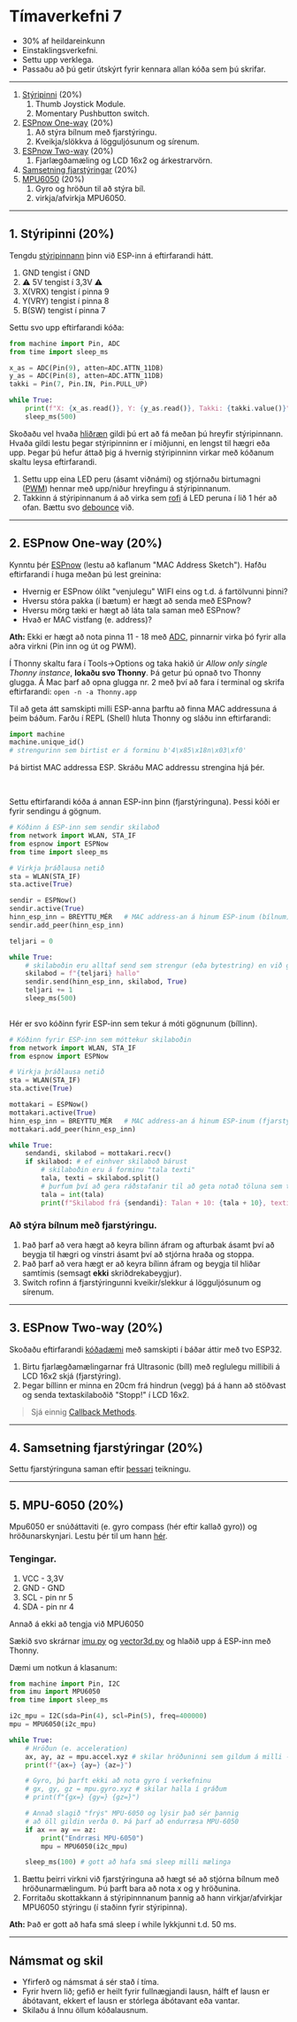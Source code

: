 # Tímaverkefni 7 

- 30% af heildareinkunn
- Einstaklingsverkefni.
- Settu upp verklega.
- Passaðu að þú getir útskýrt fyrir kennara allan kóða sem þú skrifar.

---

1. [Stýripinni](#1-stýripinni-20) (20%)
    1. Thumb Joystick Module.
    1. Momentary Pushbutton switch.
1. [ESPnow One-way](#2-espnow-one-way-20) (20%) 
    1. Að stýra bílnum með fjarstýringu.
    1. Kveikja/slökkva á lögguljósunum og sírenum.
1. [ESPnow Two-way](#3-espnow-two-way-20) (20%)
    1. Fjarlægðamæling og LCD 16x2 og árkestrarvörn.
1. [Samsetning fjarstýringar](#4-samsetning-fjarstýringar-20) (20%)
1. [MPU6050](#5-mpu-6050-20) (20%)
    1. Gyro og hröðun til að stýra bíl.
    1. virkja/afvirkja MPU6050.

---

## 1. Stýripinni (20%)

Tengdu [stýripinnann](https://lastminuteengineers.com/joystick-interfacing-arduino-processing/) þinn við ESP-inn á eftirfarandi hátt.
1. GND tengist í GND
2. :warning: 5V tengist í 3,3V :warning:
3. X(VRX) tengist í pinna 9
4. Y(VRY) tengist í pinna 8
5. B(SW) tengist í pinna 7

Settu svo upp eftirfarandi kóða:
```python
from machine import Pin, ADC
from time import sleep_ms

x_as = ADC(Pin(9), atten=ADC.ATTN_11DB)
y_as = ADC(Pin(8), atten=ADC.ATTN_11DB)
takki = Pin(7, Pin.IN, Pin.PULL_UP)

while True:
    print(f"X: {x_as.read()}, Y: {y_as.read()}, Takki: {takki.value()}")
    sleep_ms(500)
```

Skoðaðu vel hvaða [hliðræn](https://github.com/VESM2VT/ESP32/blob/main/kennsluefni/analog.md#lesi%C3%B0-fr%C3%A1-pinna) gildi þú ert að fá meðan þú hreyfir stýripinnann. Hvaða gildi lestu þegar stýripinninn er í miðjunni, en lengst til hægri eða upp. Þegar þú hefur áttað þig á hvernig stýripinninn virkar með kóðanum skaltu leysa eftirfarandi.

1. Settu upp eina LED peru (ásamt viðnámi) og stjórnaðu birtumagni ([PWM](https://github.com/VESM2VT/ESP32/blob/main/kennsluefni/analog.md#skrifað-á-pinna)) hennar með upp/niður hreyfingu á stýripinnanum. 
1. Takkinn á stýripinnanum á að virka sem [rofi](https://github.com/VESM2VT/ESP32/blob/main/kennsluefni/digital.md#rofar) á LED peruna í lið 1 hér að ofan. Bættu svo [debounce](https://github.com/VESM2VT/ESP32/blob/main/kennsluefni/digital.md#debounce) við.

---

## 2. ESPnow One-way (20%)

Kynntu þér [ESPnow](https://dronebotworkshop.com/esp-now/) (lestu að kaflanum "MAC Address Sketch"). Hafðu eftirfarandi í huga meðan þú lest greinina:
- Hvernig er ESPnow ólíkt "venjulegu" WIFI eins og t.d. á fartölvunni þinni?
- Hversu stóra pakka (í bætum) er hægt að senda með ESPnow?
- Hversu mörg tæki er hægt að láta tala saman með ESPnow?
- Hvað er MAC vistfang (e. address)?

**Ath:** Ekki er hægt að nota pinna 11 - 18 með [ADC](https://github.com/VESM2VT/ESP32/blob/main/kennsluefni/analog.md#lesið-frá-pinna), pinnarnir virka þó fyrir alla aðra virkni (Pin inn og út og PWM).

Í Thonny skaltu fara í Tools->Options og taka hakið úr *Allow only single Thonny instance*, **lokaðu svo Thonny**. Þá getur þú opnað tvo Thonny glugga. Á Mac þarf að opna glugga nr. 2 með því að fara í terminal og skrifa eftirfarandi: `open -n -a Thonny.app`

Til að geta átt samskipti milli ESP-anna þarftu að finna MAC addressuna á þeim báðum. Farðu í REPL (Shell) hluta Thonny og sláðu inn eftirfarandi:
```python
import machine
machine.unique_id()
# strengurinn sem birtist er á forminu b'4\x85\x18n\x03\xf0'
```
Þá birtist MAC addressa ESP. Skráðu MAC addressu strengina hjá þér.

<br>

Settu eftirfarandi kóða á annan ESP-inn þinn (fjarstýringuna). Þessi kóði er fyrir sendingu á gögnum.
```python
# Kóðinn á ESP-inn sem sendir skilaboð
from network import WLAN, STA_IF
from espnow import ESPNow
from time import sleep_ms

# Virkja þráðlausa netið
sta = WLAN(STA_IF)
sta.active(True)

sendir = ESPNow()
sendir.active(True)
hinn_esp_inn = BREYTTU_MÉR   # MAC address-an á hinum ESP-inum (bílnum)
sendir.add_peer(hinn_esp_inn)

teljari = 0

while True:
    # skilaboðin eru alltaf send sem strengur (eða bytestring) en við getum notum streng í þessum áfanga
    skilabod = f"{teljari} hallo"
    sendir.send(hinn_esp_inn, skilabod, True)
    teljari += 1
    sleep_ms(500)
  
```
Hér er svo kóðinn fyrir ESP-inn sem tekur á móti gögnunum (bíllinn).

```python
# Kóðinn fyrir ESP-inn sem móttekur skilaboðin
from network import WLAN, STA_IF
from espnow import ESPNow

# Virkja þráðlausa netið
sta = WLAN(STA_IF)
sta.active(True)

mottakari = ESPNow()
mottakari.active(True)
hinn_esp_inn = BREYTTU_MÉR   # MAC address-an á hinum ESP-inum (fjarstýringunni)
mottakari.add_peer(hinn_esp_inn)

while True:
    sendandi, skilabod = mottakari.recv()
    if skilabod: # ef einhver skilaboð bárust
        # skilaboðin eru á forminu "tala texti"
        tala, texti = skilabod.split()
        # þurfum því að gera ráðstafanir til að geta notað töluna sem tölu
        tala = int(tala)
        print(f"Skilabod frá {sendandi}: Talan + 10: {tala + 10}, textinn: {texti}")
```
<!--
        # breytum bytestring í string (decode message)
        skilabod = skilabod.decode()  
        print(f"{sendandi} sendi {tala} {texti}" )
-->

### Að stýra bílnum með fjarstýringu.
1. Það þarf að vera hægt að keyra bílinn áfram og afturbak ásamt því að beygja til hægri og vinstri ásamt því að stjórna hraða og stoppa.
1. Það þarf að vera hægt er að keyra bílinn áfram og beygja til hliðar samtímis (semsagt **ekki** skriðdrekabeygjur).
1. Switch rofinn á fjarstýringunni kveikir/slekkur á lögguljósunum og sírenum.

<!--
### Að senda tvö gildi
1. Breyttu kóðanum hér fyrir ofan þannig að sendandinn sendir tvær handahófsvaldar (e. random) heiltölur á bilinu 1 til 100. Móttakarinn tekur svo við þeim, birtir báðar tölurnar, leggur þær saman og birtir niðurstöðuna (print).
-->

---

## 3. ESPnow Two-way (20%)

Skoðaðu eftirfarandi [kóðadæmi](https://github.com/VESM3/IOT/tree/main/Kodi/ESPNow) með samskipti í báðar áttir með tvo ESP32. 

1. Birtu fjarlægðamælingarnar frá Ultrasonic (bíll) með reglulegu millibili á LCD 16x2 skjá (fjarstýring). 
1. Þegar bíllinn er minna en 20cm frá hindrun (vegg) þá á hann að stöðvast og senda textaskilaboðið "Stopp!" í LCD 16x2. 

> Sjá einnig [Callback Methods](https://docs.micropython.org/en/latest/library/espnow.html#callback-methods).

---

## 4. Samsetning fjarstýringar (20%)

Settu fjarstýringuna saman eftir [þessari](https://github.com/VESM2VT/ESP32/blob/main/myndir/fjarstyring_v24_draft.png) teikningu.

---

## 5. MPU-6050 (20%)

Mpu6050 er snúðáttaviti (e. gyro compass (hér eftir kallað gyro)) og hröðunarskynjari. Lestu þér til um hann [hér](https://www.electronicwings.com/sensors-modules/mpu6050-gyroscope-accelerometer-temperature-sensor-module).

### Tengingar.
1. VCC - 3,3V
2. GND - GND
3. SCL - pin nr 5
4. SDA - pin nr 4

Annað á ekki að tengja við MPU6050

Sækið svo skrárnar [imu.py](https://github.com/micropython-IMU/micropython-mpu9x50/blob/master/imu.py) og [vector3d.py](https://github.com/micropython-IMU/micropython-mpu9x50/blob/master/vector3d.py) og hlaðið upp á ESP-inn með Thonny.


Dæmi um notkun á klasanum:
```python
from machine import Pin, I2C
from imu import MPU6050
from time import sleep_ms

i2c_mpu = I2C(sda=Pin(4), scl=Pin(5), freq=400000)
mpu = MPU6050(i2c_mpu)

while True:
    # Hröðun (e. acceleration)
    ax, ay, az = mpu.accel.xyz # skilar hröðuninni sem gildum á milli -1 og 1
    print(f"{ax=} {ay=} {az=}")

    # Gyro, þú þarft ekki að nota gyro í verkefninu
    # gx, gy, gz = mpu.gyro.xyz # skilar halla í gráðum
    # print(f"{gx=} {gy=} {gz=}")

    # Annað slagið "frýs" MPU-6050 og lýsir það sér þannig 
    # að öll gildin verða 0. Þá þarf að endurræsa MPU-6050
    if ax == ay == az:
        print("Endrræsi MPU-6050")
        mpu = MPU6050(i2c_mpu)

    sleep_ms(100) # gott að hafa smá sleep milli mælinga
```

1. Bættu þeirri virkni við fjarstýringuna að hægt sé að stjórna bílnum með hröðunarmælingum. Þú þarft bara að nota x og y hröðunina. 
1. Forritaðu skottakkann á stýripinnnanum þannig að hann virkjar/afvirkjar MPU6050 stýringu (í staðinn fyrir stýripinna).

**Ath:** Það er gott að hafa smá sleep í while lykkjunni t.d. 50 ms.

<!--  Bættu við breytingunum á gildunum sem sýnd var í greininni sem þú last um MPU6050. -->

---

## Námsmat og skil
- Yfirferð og námsmat á sér stað í tíma. 
- Fyrir hvern lið; gefið er heilt fyrir fullnægjandi lausn, hálft ef lausn er ábótavant, ekkert ef lausn er stórlega ábótavant eða vantar. 
- Skilaðu á Innu öllum kóðalausnum.
